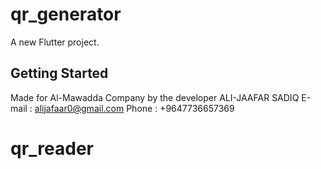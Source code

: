 # qr_generator

A new Flutter project.

## Getting Started

Made for Al-Mawadda Company  by the developer ALI-JAAFAR SADIQ 
E-mail : alijafaar0@gmail.com
Phone  : +9647736657369 
# qr_reader

